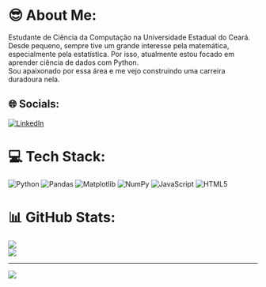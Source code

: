 # :sunglasses: About Me:
Estudante de Ciência da Computação na Universidade Estadual do Ceará. <br>
Desde pequeno, sempre tive um grande interesse pela matemática, especialmente pela estatística. Por isso, atualmente estou focado em aprender ciência de dados com Python. <br>
Sou apaixonado por essa área e me vejo construindo uma carreira duradoura nela.


## 🌐 Socials:
[![LinkedIn](https://img.shields.io/badge/LinkedIn-%230077B5.svg?logo=linkedin&logoColor=white)](https://www.linkedin.com/in/renan-teixeira-170904226/)

# 💻 Tech Stack:
![Python](https://img.shields.io/badge/python-3670A0?style=for-the-badge&logo=python&logoColor=ffdd54) ![Pandas](https://img.shields.io/badge/pandas-%23150458.svg?style=for-the-badge&logo=pandas&logoColor=white) ![Matplotlib](https://img.shields.io/badge/Matplotlib-%23ffffff.svg?style=for-the-badge&logo=Matplotlib&logoColor=black) ![NumPy](https://img.shields.io/badge/numpy-%23013243.svg?style=for-the-badge&logo=numpy&logoColor=white) ![JavaScript](https://img.shields.io/badge/javascript-%23323330.svg?style=for-the-badge&logo=javascript&logoColor=%23F7DF1E) ![HTML5](https://img.shields.io/badge/html5-%23E34F26.svg?style=for-the-badge&logo=html5&logoColor=white) 
# 📊 GitHub Stats:
![](https://github-readme-streak-stats.herokuapp.com/?user=renantleite&theme=dark&hide_border=false)<br/>
![](https://github-readme-stats.vercel.app/api/top-langs/?username=renantleite&theme=dark&hide_border=false&include_all_commits=true&count_private=true&layout=compact)

---
[![](https://visitcount.itsvg.in/api?id=renantleite&icon=0&color=0)](https://visitcount.itsvg.in)

<!-- Proudly created with GPRM ( https://gprm.itsvg.in ) -->
